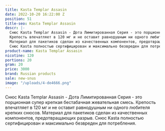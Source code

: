 ```yaml
---
title: Kasta Templar Assasin
date: 2022-10-20 16:22:00 Z
position: 51
title-seo: Kasta Templar Assasin
descr: |-
  Снюс Kasta Templar Assasin - Дота Лимитированная Серия - это порционная супер крепкая бестабачная жевательная смесь.
  Крепость впечатляет в 120 мг и не оставит равнодушным ни одного любителя крепких снюсов.
  Материал для пакетиков сделан из качественных компонентов, предотвращающих разрыв.
  Снюс Kasta полностью сертифицирован и максимально безвреден для потребления.
product-name: Kasta Templar Assasin
nicotine: 120
portions: 20
gram: 20
price: 3000
brand: Russian products
sale: new-snus
image: "/uploads/4-de4666.png"
---
```


Снюс Kasta Templar Assasin - Дота Лимитированная Серия - это порционная супер крепкая бестабачная жевательная смесь.
Крепость впечатляет в 120 мг и не оставит равнодушным ни одного любителя крепких снюсов.
Материал для пакетиков сделан из качественных компонентов, предотвращающих разрыв.
Снюс Kasta полностью сертифицирован и максимально безвреден для потребления.